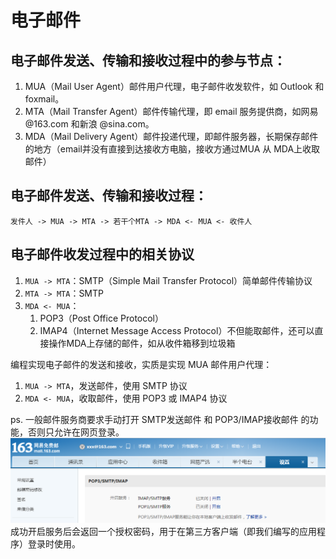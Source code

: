 # 电子邮件

## 电子邮件发送、传输和接收过程中的参与节点：
1. MUA（Mail User Agent）邮件用户代理，电子邮件收发软件，如 Outlook 和 foxmail。
1. MTA（Mail Transfer Agent）邮件传输代理，即 email 服务提供商，如网易 @163.com 和新浪 @sina.com。
1. MDA（Mail Delivery Agent）邮件投递代理，即邮件服务器，长期保存邮件的地方（email并没有直接到达接收方电脑，接收方通过MUA 从 MDA上收取邮件）

## 电子邮件发送、传输和接收过程：
```
发件人 -> MUA -> MTA -> 若干个MTA -> MDA <- MUA <- 收件人
```

## 电子邮件收发过程中的相关协议
1. `MUA -> MTA`：SMTP（Simple Mail Transfer Protocol）简单邮件传输协议
2. `MTA -> MTA`：SMTP
3. `MDA <- MUA`：
	1. POP3（Post Office Protocol）
	2. IMAP4（Internet Message Access Protocol）不但能取邮件，还可以直接操作MDA上存储的邮件，如从收件箱移到垃圾箱


编程实现电子邮件的发送和接收，实质是实现 MUA 邮件用户代理：
1. `MUA -> MTA`，发送邮件，使用 SMTP 协议
2. `MDA <- MUA`，收取邮件，使用 POP3 或 IMAP4 协议

ps. 一般邮件服务商要求手动打开 SMTP发送邮件 和 POP3/IMAP接收邮件 的功能，否则只允许在网页登录。
![email](./images/email.PNG)
成功开启服务后会返回一个授权密码，用于在第三方客户端（即我们编写的应用程序）登录时使用。

